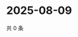 # 2025-08-09

共 0 条

<!-- BEGIN ZHIHUVIDEO -->
<!-- 最后更新时间 Sat Aug 09 2025 01:10:19 GMT+0800 (China Standard Time) -->

<!-- END ZHIHUVIDEO -->
